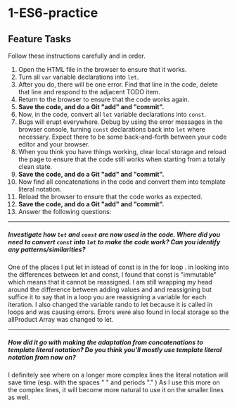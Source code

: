 # 1-ES6-practice

## Feature Tasks

Follow these instructions carefully and in order.

1. Open the HTML file in the browser to ensure that it works. 
2. Turn all `var` variable declarations into `let`.
3. After you do, there will be one error. Find that line in the code, delete that line and respond to the adjacent TODO item.
4. Return to the browser to ensure that the code works again.
5. **Save the code, and do a Git "add" and "commit".**
6. Now, in the code, convert all `let` variable declarations into `const`.
7. Bugs will erupt everywhere. Debug by using the error messages in the browser console, turning `const` declarations back into `let` where necessary. Expect there to be some back-and-forth between your code editor and your browser.
8. When you think you have things working, clear local storage and reload the page to ensure that the code still works when starting from a totally clean state.
9. **Save the code, and do a Git "add" and "commit".**
10. Now find all concatenations in the code and convert them into template literal notation.
11. Reload the browser to ensure that the code works as expected.
12. **Save the code, and do a Git "add" and "commit".**
13. Answer the following questions:

---

##### Investigate how `let` and `const` are now used in the code. Where did you need to convert `const` into `let` to make the code work? Can you identify any patterns/similarities?

One of the places I put let in istead of const is in the for loop . in looking into the differences between let and const, I found that const is "immutable" which means that it cannot be reassigned. I am still wrapping my head around the difference between adding values and and reassigning but suffice it to say that in a loop you are reassigning a variable for each iteration.  I also changed the variable rando to let because it is called in loops and was causing errors. Errors were also found in local storage so the allProduct Array was changed to let. 

---

##### How did it go with making the adaptation from concatenations to template literal notation? Do you think you'll mostly use template literal notation from now on?

I definitely see where on a longer more complex lines the literal notation will save time (esp. with the spaces " " and periods "." ) As I use this more on the complex lines, it will become more natural to use it on the smaller lines as well. 

